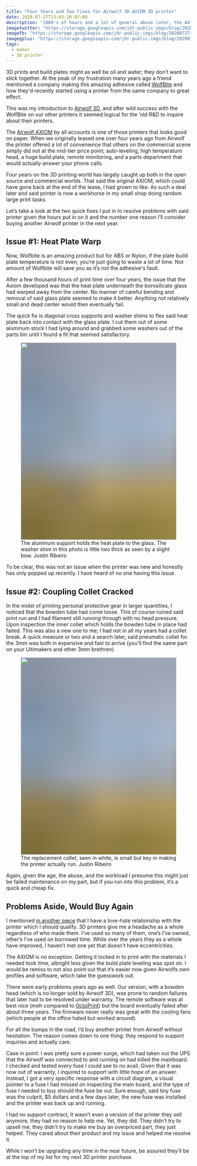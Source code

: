 ```yaml
---
title: "Four Years and Two Fixes for Airwolf 3D AXIOM 3D printer"
date: 2020-07-27T13:03:20-07:00
description: "1000's of hours and a lot of general abuse later, the AXIOM 3D printer gets a couple minor maintenance repairs to keep it running smooth."
imagetwitter: "https://storage.googleapis.com/jdr-public-imgs/blog/20200727-underside-runner-800.jpg"
imagefb: "https://storage.googleapis.com/jdr-public-imgs/blog/20200727-underside-runner-800.jpg"
imagegplus: "https://storage.googleapis.com/jdr-public-imgs/blog/20200727-underside-runner-800.jpg"
tags:
  - maker
  - 3d printer
---
```


3D prints and build plates might as well be oil and water; they don’t want to stick together. At the peak of my frustration many years ago a friend mentioned a company making this amazing adhesive called [WolfBite](https://airwolf3d.com/product-category/3d-printer-adhesive/) and how they'd recently started using a printer from the same company to great effect.

This was my introduction to [Airwolf 3D](https://airwolf3d.com/airwolf-3d-a-history-of-firsts/), and after wild success with the WolfBite on our other printers it seemed logical for the ‘old R&D to inquire about their printers.

The [Airwolf AXIOM](https://airwolf3d.com/shop/aw3d-axiom-dd/) by all accounts is one of those printers that looks good on paper. When we originally leased one over four years ago from Airwolf the printer offered a lot of convenience that others on the commercial scene simply did not at the mid-tier price point; auto-leveling, high temperature head, a huge build plate, remote monitoring, and a parts department that would actually answer your phone calls.

Four years on the 3D printing world has largely caught up both in the open source and commercial worlds. That said the original AXIOM, which could have gone back at the end of the lease, I had grown to like. As such a deal later and said printer is now a workhorse in my small shop doing random large print tasks.

Let’s take a look at the two quick fixes I put in to resolve problems with said printer given the hours put in on it and the number one reason I’ll consider buying another Airwolf printer in the next year.

## Issue #1: Heat Plate Warp

Now, Wolfbite is an amazing product but for ABS or Nylon, if the plate build plate temperature is not even, you’re just going to waste a lot of time. Not amount of Wolfbite will save you as it’s not the adhesive's fault.

After a few thousand hours of print time over four years, the issue that the Axiom developed was that the heat plate underneath the borosilicate glass had warped away from the center. No manner of careful bending and removal of said glass plate seemed to make it better. Anything not relatively small and dead center would then eventually fail.

The quick fix is diagonal cross supports and washer shims to flex said heat plate back into contact with the glass plate. I cut them out of some aluminum stock I had lying around and grabbed some washers out of the parts bin until I found a fit that seemed satisfactory.

<figure aria-label="media" role="group" itemscope="" itemprop="associatedMedia" itemtype="http://schema.org/ImageObject">
  <picture>
    <source srcset="https://storage.googleapis.com/jdr-public-imgs/blog/20200727-underside-runner-640.webp 640w,
                    https://storage.googleapis.com/jdr-public-imgs/blog/20200727-underside-runner-800.webp 800w,
                    https://storage.googleapis.com/jdr-public-imgs/blog/20200727-underside-runner-1024.webp 1024w,
                    https://storage.googleapis.com/jdr-public-imgs/blog/20200727-underside-runner-1280.webp 1280w,
                    https://storage.googleapis.com/jdr-public-imgs/blog/20200727-underside-runner-1600.webp 1600w"
            sizes="(min-width: 800px) 800px, 100vw" type="image/webp">
    <source srcset="https://storage.googleapis.com/jdr-public-imgs/blog/20200727-underside-runner-640.jpg 640w,
                    https://storage.googleapis.com/jdr-public-imgs/blog/20200727-underside-runner-800.jpg 800w,
                    https://storage.googleapis.com/jdr-public-imgs/blog/20200727-underside-runner-1024.jpg 1024w,
                    https://storage.googleapis.com/jdr-public-imgs/blog/20200727-underside-runner-1280.jpg 1280w,
                    https://storage.googleapis.com/jdr-public-imgs/blog/20200727-underside-runner-1600.jpg 1600w"
            sizes="(min-width: 800px) 800px, 100vw" type="image/jpg">
    <img decoding="async" loading="lazy" width="800" height="538" style="background-size: cover;
          background-image: url('data:image/svg+xml;charset=utf-8,%3Csvg xmlns=\'http%3A//www.w3.org/2000/svg\' xmlns%3Axlink=\'http%3A//www.w3.org/1999/xlink\' viewBox=\'0 0 1280 853\'%3E%3Cfilter id=\'b\' color-interpolation-filters=\'sRGB\'%3E%3CfeGaussianBlur stdDeviation=\'.5\'%3E%3C/feGaussianBlur%3E%3CfeComponentTransfer%3E%3CfeFuncA type=\'discrete\' tableValues=\'1 1\'%3E%3C/feFuncA%3E%3C/feComponentTransfer%3E%3C/filter%3E%3Cimage filter=\'url(%23b)\' x=\'0\' y=\'0\' height=\'100%25\' width=\'100%25\' xlink%3Ahref=\'data%3Aimage/png;base64,iVBORw0KGgoAAAANSUhEUgAAAAkAAAAGCAIAAACepSOSAAAACXBIWXMAAC4jAAAuIwF4pT92AAAAs0lEQVQI1wGoAFf/AImSoJSer5yjs52ktp2luJuluKOpuJefsoCNowB+kKaOm66grL+krsCnsMGrt8m1u8mzt8OVoLIAhJqzjZ2tnLLLnLHJp7fNmpyjqbPCqLrRjqO7AIeUn5ultaWtt56msaSnroZyY4mBgLq7wY6TmwCRfk2Pf1uzm2WulV+xmV6rmGyQfFm3nWSBcEIAfm46jX1FkH5Djn5AmodGo49MopBLlIRBfG8yj/dfjF5frTUAAAAASUVORK5CYII=\'%3E%3C/image%3E%3C/svg%3E');" src="https://storage.googleapis.com/jdr-public-imgs/blog/20200727-underside-runner-800.jpg" alt="">
  </picture>
  <figcaption itemprop="caption description">
    <span aria-hidden="true">The aluminum support holds the heat plate to the glass. The washer shim in this photo is little two thick as seen by a slight bow.</span>
    <span class="author" itemprop="copyrightHolder">Justin Ribeiro</span>
  </figcaption>
</figure>


To be clear, this was not an issue when the printer was new and honestly has only popped up recently. I have heard of no one having this issue.

## Issue #2: Coupling Collet Cracked

In the midst of printing personal protective gear in larger quantities, I noticed that the bowden tube had come loose. This of course ruined said print run and I had filament still running through with no head pressure. Upon inspection the inner collet which holds the bowden tube in place had failed. This was also a new one to me; I had not in all my years had a collet break. A quick measure or two and a search later, said pneumatic collet for the 3mm was both in expensive and fast to arrive (you’ll find the same part on your Ultimakers and other 3mm brethren).

<figure aria-label="media" role="group" itemscope="" itemprop="associatedMedia" itemtype="http://schema.org/ImageObject">
  <picture>
    <source srcset="https://storage.googleapis.com/jdr-public-imgs/blog/20200727-replaced-collet-640.webp 640w,
                    https://storage.googleapis.com/jdr-public-imgs/blog/20200727-replaced-collet-800.webp 800w,
                    https://storage.googleapis.com/jdr-public-imgs/blog/20200727-replaced-collet-1024.webp 1024w,
                    https://storage.googleapis.com/jdr-public-imgs/blog/20200727-replaced-collet-1280.webp 1280w,
                    https://storage.googleapis.com/jdr-public-imgs/blog/20200727-replaced-collet-1600.webp 1600w"
            sizes="(min-width: 800px) 800px, 100vw" type="image/webp">
    <source srcset="https://storage.googleapis.com/jdr-public-imgs/blog/20200727-replaced-collet-640.jpg 640w,
                    https://storage.googleapis.com/jdr-public-imgs/blog/20200727-replaced-collet-800.jpg 800w,
                    https://storage.googleapis.com/jdr-public-imgs/blog/20200727-replaced-collet-1024.jpg 1024w,
                    https://storage.googleapis.com/jdr-public-imgs/blog/20200727-replaced-collet-1280.jpg 1280w,
                    https://storage.googleapis.com/jdr-public-imgs/blog/20200727-replaced-collet-1600.jpg 1600w"
            sizes="(min-width: 800px) 800px, 100vw" type="image/jpg">
    <img decoding="async" loading="lazy" width="800" height="538" style="background-size: cover;
          background-image: url('data:image/svg+xml;charset=utf-8,%3Csvg xmlns=\'http%3A//www.w3.org/2000/svg\' xmlns%3Axlink=\'http%3A//www.w3.org/1999/xlink\' viewBox=\'0 0 1280 853\'%3E%3Cfilter id=\'b\' color-interpolation-filters=\'sRGB\'%3E%3CfeGaussianBlur stdDeviation=\'.5\'%3E%3C/feGaussianBlur%3E%3CfeComponentTransfer%3E%3CfeFuncA type=\'discrete\' tableValues=\'1 1\'%3E%3C/feFuncA%3E%3C/feComponentTransfer%3E%3C/filter%3E%3Cimage filter=\'url(%23b)\' x=\'0\' y=\'0\' height=\'100%25\' width=\'100%25\' xlink%3Ahref=\'data%3Aimage/png;base64,iVBORw0KGgoAAAANSUhEUgAAAAkAAAAGCAIAAACepSOSAAAACXBIWXMAAC4jAAAuIwF4pT92AAAAs0lEQVQI1wGoAFf/AImSoJSer5yjs52ktp2luJuluKOpuJefsoCNowB+kKaOm66grL+krsCnsMGrt8m1u8mzt8OVoLIAhJqzjZ2tnLLLnLHJp7fNmpyjqbPCqLrRjqO7AIeUn5ultaWtt56msaSnroZyY4mBgLq7wY6TmwCRfk2Pf1uzm2WulV+xmV6rmGyQfFm3nWSBcEIAfm46jX1FkH5Djn5AmodGo49MopBLlIRBfG8yj/dfjF5frTUAAAAASUVORK5CYII=\'%3E%3C/image%3E%3C/svg%3E');" src="https://storage.googleapis.com/jdr-public-imgs/blog/20200727-replaced-collet-800.jpg" alt="">
  </picture>
  <figcaption itemprop="caption description">
    <span aria-hidden="true">The replacement collet, seen in white, is small but key in making the printer actually run.</span>
    <span class="author" itemprop="copyrightHolder">Justin Ribeiro</span>
  </figcaption>
</figure>


Again, given the age, the abuse, and the workload I presume this might just be failed maintenance on my part, but if you run into this problem, it’s a quick and cheap fix.

## Problems Aside, Would Buy Again

I mentioned [in another piece](/chronicle/2020/07/15/designing-and-3d-printing-a-classic-we-model-500-inspired-phone-stand/) that I have a love-hate relationship with the printer which I should qualify. 3D printers give me a headache as a whole regardless of who made them. I’ve used so many of them, one’s I’ve owned, other’s I’ve used on borrowed time. While over the years they as a whole have improved, I haven’t met one yet that doesn’t have eccentricities.

The AXIOM is no exception. Getting it locked in to print with the materials I needed took time, albright less given the build plate leveling was spot on. I would be remiss to not also point out that it’s easier now given Airwolfs own profiles and software, which take the guesswork out.

There were early problems years ago as well. Our version, with a bowden head (which is no longer sold by Airwolf 3D), was prone to random failures that later had to be resolved under warranty. The remote software was at best nice (meh compared to [OctoPrint](https://octoprint.org/)) but the board eventually failed after about three years. The firmware never really was great with the cooling fans (which people at the office hated but worked around).

For all the bumps in the road,  I’d buy another printer from Airwolf without hesitation. The reason comes down to one thing: they respond to support inquiries and actually care.

Case in point: I was pretty sure a power surge, which had taken out the UPS that the Airwolf was connected to and running on had killed the mainboard. I checked and tested every fuse I could see to no avail. Given that it was now out of warranty, I inquired to support with little hope of an answer. Instead, I got a very specific response with a circuit diagram, a visual pointer to a fuse I had missed on inspecting the main board, and the type of fuse I needed to buy should the fuse be out. Sure enough, said tiny fuse was the culprit, $5 dollars and a few days later, the new fuse was installed and the printer was back up and running.

I had no support contract, it wasn’t even a version of the printer they sell anymore, they had no reason to help me. Yet, they did. They didn’t try to upsell me, they didn’t try to make me buy an overpriced part, they just helped. They cared about their product and my issue and helped me resolve it.

While I won’t be upgrading any time in the near future, be assured they’ll be at the top of my list for my next 3D printer purchase.
